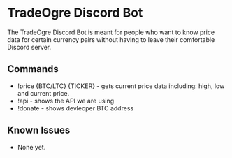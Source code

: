 # TradeOgre Discord Bot


The TradeOgre Discord Bot is meant for people who want to know price data for certain currency pairs without having to leave their comfortable Discord server.

## Commands

  - !price {BTC/LTC} {TICKER} - gets current price data including: high, low and current price.
  - !api - shows the API we are using
  - !donate - shows devleoper BTC address
## Known Issues

- None yet.
